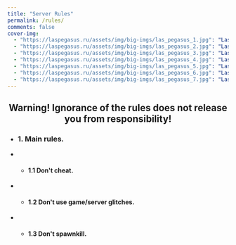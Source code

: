 ```yaml
---
title: "Server Rules"
permalink: /rules/
comments: false
cover-img:
  - "https://laspegasus.ru/assets/img/big-imgs/las_pegasus_1.jpg": "Las Pegasus (C&Box: Beta)"
  - "https://laspegasus.ru/assets/img/big-imgs/las_pegasus_2.jpg": "Las Pegasus (C&Box: Beta)"
  - "https://laspegasus.ru/assets/img/big-imgs/las_pegasus_3.jpg": "Las Pegasus (C&Box: Beta)"
  - "https://laspegasus.ru/assets/img/big-imgs/las_pegasus_4.jpg": "Las Pegasus (C&Box: Beta)"
  - "https://laspegasus.ru/assets/img/big-imgs/las_pegasus_5.jpg": "Las Pegasus (C&Box: Beta)"
  - "https://laspegasus.ru/assets/img/big-imgs/las_pegasus_6.jpg": "Las Pegasus (C&Box: Beta)"
  - "https://laspegasus.ru/assets/img/big-imgs/las_pegasus_7.jpg": "Las Pegasus (C&Box: Beta)"
---
```


## <center>Warning! Ignorance of the rules does not release you from responsibility!</center>

- ### 1. Main rules.
- - #### 1.1 Don't cheat.
- - #### 1.2 Don't use game/server glitches.
- - #### 1.3 Don't spawnkill.

